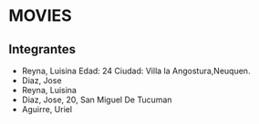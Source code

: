 # MOVIES
## Integrantes
- Reyna, Luisina Edad: 24 Ciudad: Villa la Angostura,Neuquen. 
- Diaz, Jose
- Reyna, Luisina
- Diaz, Jose, 20, San Miguel De Tucuman 
- Aguirre, Uriel
